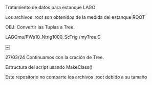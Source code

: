 Tratamiento de datos para estanque LAGO

Los archivos .root son obtenidos de la medida del estanque ROOT

OBJ: Convertir las Tuplas a Tree.

LAGOmu/PWs10_Ntrig1000_ScTrig
/myTree.C

￼

27/03/24 Continuamos con la cración de Tree. 

Estructura del script usando MakeClass()

Este repositorio no comparte los archivos .root debido a su tamaño


  
